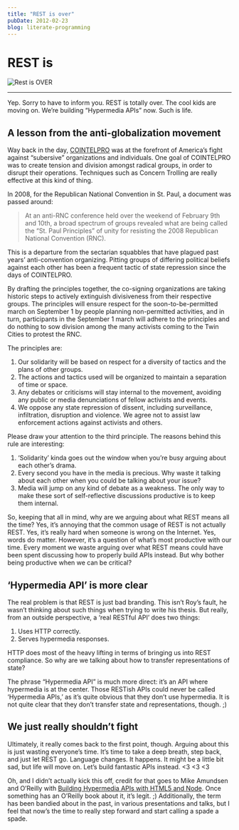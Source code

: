 ```yaml
---
title: "REST is over"
pubDate: 2012-02-23
blog: literate-programming
---
```



# REST is

![Rest is OVER](/img/2012-02-23/restisover.png)

---

Yep. Sorry to have to inform you. REST is totally over. The cool kids are moving on. We’re building “Hypermedia APIs” now. Such is life.

## A lesson from the anti-globalization movement

Way back in the day, [COINTELPRO](http://en.wikipedia.org/wiki/COINTELPRO) was at the forefront of America’s fight against “subersive” organizations and individuals. One goal of COINTELPRO was to create tension and division amongst radical groups, in order to disrupt their operations. Techniques such as Concern Trolling are really effective at this kind of thing.

In 2008, for the Republican National Convention in St. Paul, a document was passed around:

> At an anti-RNC conference held over the weekend of February 9th and 10th, a broad spectrum of groups revealed what are being called the “St. Paul Principles” of unity for resisting the 2008 Republican National Convention (RNC).

This is a departure from the sectarian squabbles that have plagued past years’ anti-convention organizing. Pitting groups of differing political beliefs against each other has been a frequent tactic of state repression since the days of COINTELPRO.
 
By drafting the principles together, the co-signing organizations are taking historic steps to actively extinguish divisiveness from their respective groups. The principles will ensure respect for the soon-to-be-permitted march on September 1 by people planning non-permitted activities, and in turn, participants in the September 1 march will adhere to the principles and do nothing to sow division among the many activists coming to the Twin Cities to protest the RNC.

The principles are:

1. Our solidarity will be based on respect for a diversity of tactics and the plans of other groups.
2. The actions and tactics used will be organized to maintain a separation of time or space.
3. Any debates or criticisms will stay internal to the movement, avoiding any public or media denunciations of fellow activists and events.
4. We oppose any state repression of dissent, including surveillance, infiltration, disruption and violence. We agree not to assist law enforcement actions against activists and others.
> 

Please draw your attention to the third principle. The reasons behind this rule are interesting:

1. ‘Solidarity’ kinda goes out the window when you’re busy arguing about each other’s drama.
2. Every second you have in the media is precious. Why waste it talking about each other when you could be talking about your issue?
3. Media will jump on any kind of debate as a weakness. The only way to make these sort of self-reflective discussions productive is to keep them internal.

So, keeping that all in mind, why are we arguing about what REST means all the time? Yes, it’s annoying that the common usage of REST is not actually REST. Yes, it’s really hard when someone is wrong on the Internet. Yes, words do matter. However, it’s a question of what’s most productive with our time. Every moment we waste arguing over what REST means could have been spent discussing how to properly build APIs instead. But why bother being productive when we can be critical?

## ‘Hypermedia API’ is more clear

The real problem is that REST is just bad branding. This isn’t Roy’s fault, he wasn’t thinking about such things when trying to write his thesis. But really, from an outside perspective, a ‘real RESTful API’ does two things:

1. Uses HTTP correctly.
2. Serves hypermedia responses.

HTTP does most of the heavy lifting in terms of bringing us into REST compliance. So why are we talking about how to transfer representations of state?

The phrase “Hypermedia API” is much more direct: it’s an API where hypermedia is at the center. Those RESTish APIs could never be called ‘Hypermedia APIs,’ as it’s quite obvious that they don’t use hypermedia. It is not quite clear that they don’t transfer state and representations, though. ;)

## We just really shouldn’t fight

Ultimately, it really comes back to the first point, though. Arguing about this is just wasting everyone’s time. It’s time to take a deep breath, step back, and just let REST go. Language changes. It happens. It might be a little bit sad, but life will move on. Let’s build fantastic APIs instead. <3 <3 <3

Oh, and I didn’t actually kick this off, credit for that goes to Mike Amundsen and O’Reilly with [Building Hypermedia APIs with HTML5 and Node](http://www.amazon.com/Building-Hypermedia-APIs-HTML5-Node/dp/1449306578/ref=sr_1_1?ie=UTF8&qid=1330039178&sr=8-1). Once something has an O’Reilly book about it, it’s legit. ;) Additionally, the term has been bandied about in the past, in various presentations and talks, but I feel that now’s the time to really step forward and start calling a spade a spade.

